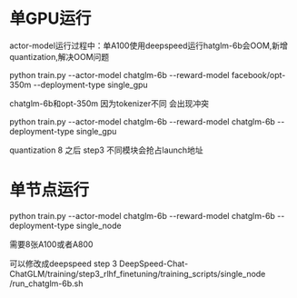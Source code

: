 
# 单GPU运行

actor-model运行过程中：单A100使用deepspeed运行hatglm-6b会OOM,新增quantization,解决OOM问题

python train.py --actor-model chatglm-6b  --reward-model facebook/opt-350m --deployment-type single_gpu

chatglm-6b和opt-350m 因为tokenizer不同 会出现冲突

python train.py --actor-model chatglm-6b  --reward-model chatglm-6b --deployment-type single_gpu

quantization 8 之后 step3 不同模块会抢占launch地址

# 单节点运行

python train.py --actor-model chatglm-6b  --reward-model chatglm-6b --deployment-type single_node

需要8张A100或者A800

可以修改成deepspeed step 3
DeepSpeed-Chat-ChatGLM/training/step3_rlhf_finetuning/training_scripts/single_node
/run_chatglm-6b.sh  
